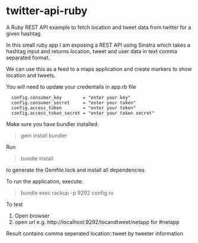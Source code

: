# twitter-api-ruby
A Ruby REST API example to fetch location and tweet data from twitter for a given hashtag

In this small ruby app I am exposing a REST API using Sinatra which takes a hashtag input and returns location, tweet and user data in text comma separated format.

We can use this as a feed to a maps application and create markers to show location and tweets.

You will need to update  your credentails in app.rb file

      config.consumer_key        = "enter your key"
      config.consumer_secret     = "enter your token"
      config.access_token        = "enter your token"
      config.access_token_secret = "enter your token secret"
	  
Make sure you have bundler installed.
>gem install bundler

Run 

>bundle install 

to generate the Gemfile.lock and install all dependencies

To run the application, execute:
>bundle exec rackup -p 9292 config.ru

To test
1) Open browser
2) open url e.g. http://localhost:9292/locandtweet/netapp for #netapp

Result contains comma seperated location::tweet by tweeter information
